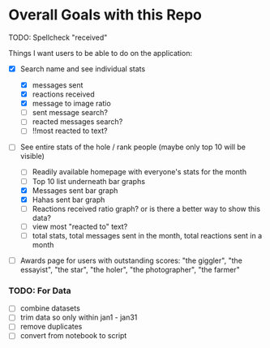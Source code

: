 # Overall Goals with this Repo

TODO: Spellcheck "received"

Things I want users to be able to do on the application:
- [x] Search name and see individual stats
	- [x] messages sent
	- [x] reactions received
	- [x] message to image ratio
	- [ ] sent message search?
	- [ ] reacted messages search?
	- [ ] !!most reacted to text?
- [ ] See entire stats of the hole / rank people (maybe only top 10 will be visible)
	- [ ] Readily available homepage with everyone's stats for the month
  	- [ ] Top 10 list underneath bar graphs
	- [x] Messages sent bar graph
	- [x] Hahas sent bar graph
	- [ ] Reactions received ratio graph? or is there a better way to show this data?
	- [ ] view most "reacted to" text?
	- [ ] total stats, total messages sent in the month, total reactions sent in a month
- [ ] Awards page for users with outstanding scores: "the giggler", "the essayist", "the star", "the holer", "the photographer", "the farmer"


### TODO: For Data
- [ ] combine datasets
- [ ] trim data so only within jan1 - jan31
- [ ] remove duplicates
- [ ] convert from notebook to script